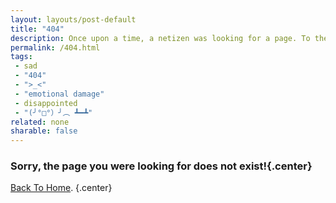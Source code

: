 ```yaml
---
layout: layouts/post-default
title: "404"
description: Once upon a time, a netizen was looking for a page. To their dismay, they got this disappointing article.
permalink: /404.html
tags:
 - sad
 - "404"
 - ">_<"
 - "emotional damage"
 - disappointed
 - "(╯°□°）╯︵ ┻━┻"
related: none
sharable: false
---
```


### Sorry, the page you were looking for does not exist!{.center}

[Back To Home](/).
{.center}

<div class="404-meme center"></div>
<script src="/js/404.js"></script>

